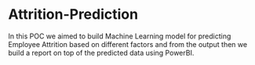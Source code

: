 # Attrition-Prediction

In this POC we aimed to build Machine Learning model for predicting Employee Attrition based on different factors and from the output then we build a report on top of the predicted data using PowerBI.